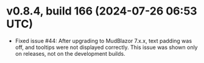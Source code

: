 # v0.8.4, build 166 (2024-07-26 06:53 UTC)
- Fixed issue #44: After upgrading to MudBlazor 7.x.x, text padding was off, and tooltips were not displayed correctly. This issue was shown only on releases, not on the development builds.